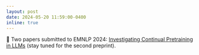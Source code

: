 ```yaml
---
layout: post
date: 2024-05-20 11:59:00-0400
inline: true
---
```

📝  Two papers submitted to EMNLP 2024: [Investigating Continual Pretraining in LLMs](https://arxiv.org/html/2402.17400v1) (stay tuned for the second preprint).
